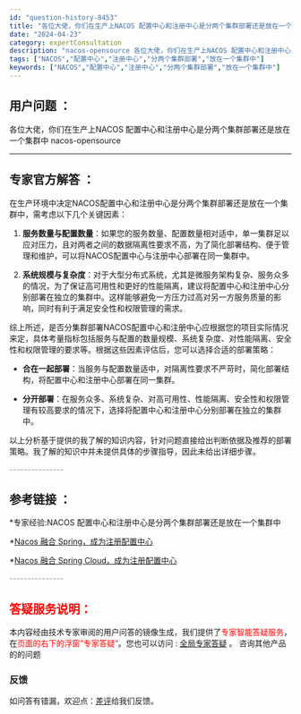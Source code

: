 ```yaml
---
id: "question-history-8453"
title: "各位大佬，你们在生产上NACOS 配置中心和注册中心是分两个集群部署还是放在一个集群中 nacos-opensource"
date: "2024-04-23"
category: expertConsultation
description: "nacos-opensource 各位大佬，你们在生产上NACOS 配置中心和注册中心是分两个集群部署还是放在一个集群中"
tags: ["NACOS","配置中心","注册中心","分两个集群部署","放在一个集群中"]
keywords: ["NACOS","配置中心","注册中心","分两个集群部署","放在一个集群中"]
---
```


## 用户问题 ： 
 各位大佬，你们在生产上NACOS 配置中心和注册中心是分两个集群部署还是放在一个集群中 nacos-opensource 

---------------
## 专家官方解答 ：

在生产环境中决定NACOS配置中心和注册中心是分两个集群部署还是放在一个集群中，需考虑以下几个关键因素：

1. **服务数量与配置数量**：如果您的服务数量、配置数量相对适中，单一集群足以应对压力，且对两者之间的数据隔离性要求不高，为了简化部署结构、便于管理和维护，可以将NACOS配置中心与注册中心部署在同一集群中。

2. **系统规模与复杂度**：对于大型分布式系统，尤其是微服务架构复杂、服务众多的情况，为了保证高可用性和更好的性能隔离，建议将配置中心和注册中心分别部署在独立的集群中。这样能够避免一方压力过高对另一方服务质量的影响，同时有利于满足安全性和权限管理的需求。

综上所述，是否分集群部署NACOS配置中心和注册中心应根据您的项目实际情况来定，具体考量指标包括服务与配置的数量规模、系统复杂度、对性能隔离、安全性和权限管理的要求等。根据这些因素评估后，您可以选择合适的部署策略：

- **合在一起部署**：当服务与配置数量适中，对隔离性要求不严苛时，简化部署结构，将配置中心和注册中心部署在同一集群。

- **分开部署**：在服务众多、系统复杂、对高可用性、性能隔离、安全性和权限管理有较高要求的情况下，选择将配置中心和注册中心分别部署在独立的集群中。

以上分析基于提供的我了解的知识内容，针对问题直接给出判断依据及推荐的部署策略。我了解的知识中并未提供具体的步骤指导，因此未给出详细步骤。


<font color="#949494">---------------</font> 


## 参考链接 ：

*专家经验:NACOS 配置中心和注册中心是分两个集群部署还是放在一个集群中 
 
 *[Nacos 融合 Spring，成为注册配置中心](https://nacos.io/docs/latest/ecology/use-nacos-with-spring)
 
 *[Nacos 融合 Spring Cloud，成为注册配置中心](https://nacos.io/docs/latest/ecology/use-nacos-with-spring-cloud)


 <font color="#949494">---------------</font> 
 


## <font color="#FF0000">答疑服务说明：</font> 

本内容经由技术专家审阅的用户问答的镜像生成，我们提供了<font color="#FF0000">专家智能答疑服务</font>，在<font color="#FF0000">页面的右下的浮窗”专家答疑“</font>。您也可以访问 : [全局专家答疑](https://opensource.alibaba.com/chatBot) 。 咨询其他产品的的问题

### 反馈
如问答有错漏，欢迎点：[差评](https://ai.nacos.io/user/feedbackByEnhancerGradePOJOID?enhancerGradePOJOId=11633)给我们反馈。
